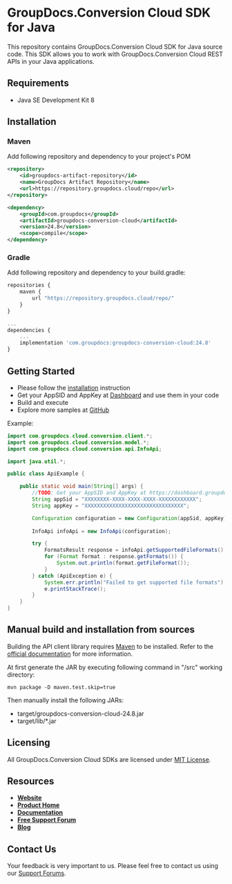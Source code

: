 # GroupDocs.Conversion Cloud SDK for Java

This repository contains GroupDocs.Conversion Cloud SDK for Java source code. This SDK allows you to work with GroupDocs.Conversion Cloud REST APIs in your Java applications.

## Requirements

* Java SE Development Kit 8

## Installation

### Maven

Add following repository and dependency to your project's POM

```xml
<repository>
    <id>groupdocs-artifact-repository</id>
    <name>GroupDocs Artifact Repository</name>
    <url>https://repository.groupdocs.cloud/repo</url>
</repository>
```

```xml
<dependency>
    <groupId>com.groupdocs</groupId>
    <artifactId>groupdocs-conversion-cloud</artifactId>
    <version>24.8</version>
    <scope>compile</scope>
</dependency>
```

### Gradle

Add following repository and dependency to your build.gradle:

```javascript
repositories {
    maven {
        url "https://repository.groupdocs.cloud/repo/"
    }
}

...
dependencies {
    ...
    implementation 'com.groupdocs:groupdocs-conversion-cloud:24.8'
}
```

## Getting Started

* Please follow the [installation](#installation) instruction
* Get your AppSID and AppKey at [Dashboard](https://dashboard.groupdocs.cloud) and use them in your code
* Build and execute
* Explore more samples at [GitHub](https://github.com/groupdocs-conversion-cloud/groupdocs-conversion-cloud-java-samples)

Example:

```java
import com.groupdocs.cloud.conversion.client.*;
import com.groupdocs.cloud.conversion.model.*;
import com.groupdocs.cloud.conversion.api.InfoApi;

import java.util.*;

public class ApiExample {

    public static void main(String[] args) {
        //TODO: Get your AppSID and AppKey at https://dashboard.groupdocs.cloud (free registration is required).
        String appSid = "XXXXXXXX-XXXX-XXXX-XXXX-XXXXXXXXXXXX";
        String appKey = "XXXXXXXXXXXXXXXXXXXXXXXXXXXXXXXX";

        Configuration configuration = new Configuration(appSid, appKey);
        
        InfoApi infoApi = new InfoApi(configuration);

        try {
            FormatsResult response = infoApi.getSupportedFileFormats();
            for (Format format : response.getFormats()) {
                System.out.println(format.getFileFormat());
            }
        } catch (ApiException e) {
            System.err.println("Failed to get supported file formats");
            e.printStackTrace();
        }
    }
}
```

## Manual build and installation from sources

Building the API client library requires [Maven](https://maven.apache.org/) to be installed.
Refer to the [official documentation](https://maven.apache.org/plugins/maven-deploy-plugin/usage.html) for more information.

At first generate the JAR by executing following command in "/src" working directory:

```shell
mvn package -D maven.test.skip=true
```

Then manually install the following JARs:

* target/groupdocs-conversion-cloud-24.8.jar
* target/lib/*.jar

## Licensing

All GroupDocs.Conversion Cloud SDKs are licensed under [MIT License](LICENSE).

## Resources

* [**Website**](https://www.groupdocs.cloud)
* [**Product Home**](https://products.groupdocs.cloud/conversion)
* [**Documentation**](https://docs.groupdocs.cloud/conversion/)
* [**Free Support Forum**](https://forum.groupdocs.cloud/c/conversion)
* [**Blog**](https://blog.groupdocs.cloud/category/conversion)

## Contact Us

Your feedback is very important to us. Please feel free to contact us using our [Support Forums](https://forum.groupdocs.cloud/c/conversion).
